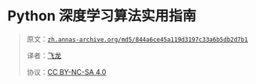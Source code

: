 # Python 深度学习算法实用指南

> 原文：[`zh.annas-archive.org/md5/844a6ce45a119d3197c33a6b5db2d7b1`](https://zh.annas-archive.org/md5/844a6ce45a119d3197c33a6b5db2d7b1)
> 
> 译者：[飞龙](https://github.com/wizardforcel)
> 
> 协议：[CC BY-NC-SA 4.0](http://creativecommons.org/licenses/by-nc-sa/4.0/)